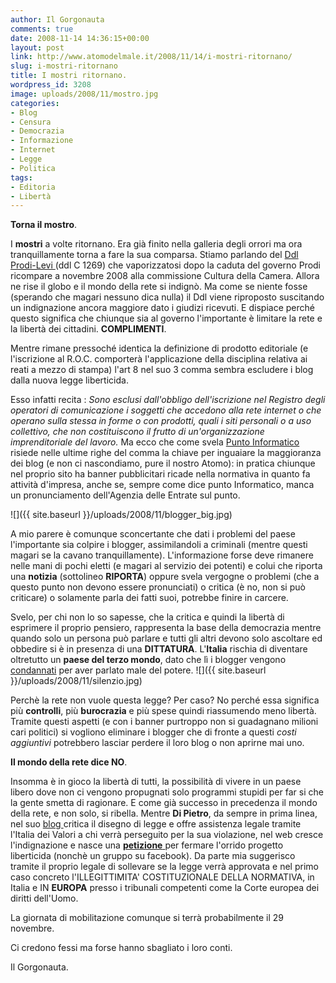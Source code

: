 ```yaml
---
author: Il Gorgonauta
comments: true
date: 2008-11-14 14:36:15+00:00
layout: post
link: http://www.atomodelmale.it/2008/11/14/i-mostri-ritornano/
slug: i-mostri-ritornano
title: I mostri ritornano.
wordpress_id: 3208
image: uploads/2008/11/mostro.jpg
categories:
- Blog
- Censura
- Democrazia
- Informazione
- Internet
- Legge
- Politica
tags:
- Editoria
- Libertà
---
```


**Torna il mostro**.

I **mostri** a volte ritornano. Era già finito nella galleria degli orrori ma ora tranquillamente torna a fare la sua comparsa. Stiamo parlando del [Ddl Prodi-Levi ](/2007/10/21/crucifige.html)(ddl C 1269) che vaporizzatosi dopo la caduta del governo Prodi ricompare a novembre 2008 alla commissione Cultura della Camera. Allora ne rise il globo e il mondo della rete si indignò. Ma come se niente fosse (sperando che magari nessuno dica nulla) il Ddl viene riproposto suscitando un indignazione ancora maggiore dato i giudizi ricevuti. E dispiace perché questo significa che chiunque sia al governo l'importante è limitare la rete e la libertà dei cittadini. **COMPLIMENTI**.

Mentre rimane pressoché identica la definizione di prodotto editoriale (e l'iscrizione al R.O.C. comporterà l'applicazione della disciplina relativa ai reati a mezzo di stampa) l'art 8 nel suo 3 comma sembra escludere i blog dalla nuova legge liberticida.

Esso infatti recita : _Sono esclusi dall'obbligo dell'iscrizione nel Registro degli operatori di comunicazione i soggetti che accedono alla rete _internet_ o che operano sulla stessa in forme o con prodotti, quali i siti personali o a uso collettivo, che non costituiscono il frutto di un'organizzazione imprenditoriale del lavoro._ Ma ecco che come svela [Punto Informatico](http://punto-informatico.it/2468674/PI/News/camera-manda-avanti-ddl-anti-blog.aspx) risiede nelle ultime righe del comma la chiave per inguaiare la maggioranza dei blog (e non ci nascondiamo, pure il nostro Atomo): in pratica chiunque nel proprio sito ha banner pubblicitari ricade nella normativa in quanto fa attività d'impresa, anche se, sempre come dice punto Informatico, manca un pronunciamento dell'Agenzia delle Entrate sul punto.

![]({{ site.baseurl }}/uploads/2008/11/blogger_big.jpg)

A mio parere è comunque sconcertante che dati i problemi del paese l'importante sia colpire i blogger, assimilandoli a criminali (mentre questi magari se la cavano tranquillamente). L'informazione forse deve rimanere nelle mani di pochi eletti (e magari al servizio dei potenti) e colui che riporta una **notizia** (sottolineo **RIPORTA**) oppure svela vergogne o problemi (che a questo punto non devono essere pronunciati) o critica (è no, non si può criticare) o solamente parla dei fatti suoi, potrebbe finire in carcere.

Svelo, per chi non lo so sapesse, che la critica e quindi la libertà di esprimere il proprio pensiero, rappresenta la base della democrazia mentre quando solo un persona può parlare e tutti gli altri devono solo ascoltare ed obbedire si è in presenza di una **DITTATURA**. L'**Italia** rischia di diventare oltretutto un **paese del terzo mondo**, dato che lì i blogger vengono [condannati](http://punto-informatico.it/2471946/PI/News/myanmar-20-anni-carcere-un-blogger.aspx) per aver parlato male del potere. ![]({{ site.baseurl }}/uploads/2008/11/silenzio.jpg)

Perchè la rete non vuole questa legge? Per caso? No perché essa significa più **controlli**, più **burocrazia** e più spese quindi riassumendo meno libertà. Tramite questi aspetti (e con i banner purtroppo non si guadagnano milioni cari politici) si vogliono eliminare i blogger che di fronte a questi _costi aggiuntivi_ potrebbero lasciar perdere il loro blog o non aprirne mai uno.

**Il mondo della rete dice NO**.

Insomma è in gioco la libertà di tutti, la possibilità di vivere in un paese libero dove non ci vengono propugnati solo programmi stupidi per far si che la gente smetta di ragionare. E come già successo in precedenza il mondo della rete, e non solo, si ribella. Mentre **Di Pietro**, da sempre in prima linea, nel suo [blog ](http://www.antoniodipietro.com/2008/11/no_allammazza_blog.html)critica il disegno di legge e offre assistenza legale tramite l'Italia dei Valori a chi verrà perseguito per la sua violazione, nel web cresce l'indignazione e nasce una **[petizione](http://www.petitiononline.com/noDDL/petition.html)**[ ](http://www.petitiononline.com/noDDL/petition.html)per fermare l'orrido progetto liberticida (nonchè un gruppo su facebook). Da parte mia suggerisco tramite il proprio legale di sollevare se la legge verrà approvata e nel primo caso concreto l'ILLEGITTIMITA' COSTITUZIONALE DELLA NORMATIVA, in Italia e IN **EUROPA** presso i tribunali competenti come la Corte europea dei diritti dell'Uomo.

La giornata di mobilitazione comunque si terrà probabilmente il 29 novembre.

Ci credono fessi ma forse hanno sbagliato i loro conti.

Il Gorgonauta.
